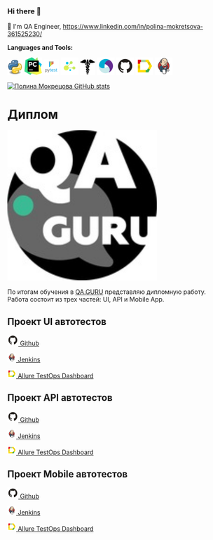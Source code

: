 ### Hi there 👋


 💼 I'm QA Engineer, https://www.linkedin.com/in/polina-mokretsova-361525230/


**Languages and Tools:**

<code><img src="media/python.png" width="35"/></code>
<code><img src="media/pycharm.png" width="40"/></code>
<code><img src="media/pytest.png" width="35"/></code>
<code><img src="media/selene.png" width="40"/></code>
<code><img src="media/requests.png" width="35"/></code>
<code><img src="media/appium.svg" width="40"/></code>
<code><img src="media/github.svg" width="40"/></code>
<code><img src="media/allure.svg" width="40"/></code>
<code><img src="media/jenkins.svg" width="40"/></code>




[![Полина Мокрецова GitHub stats](https://github-readme-stats.vercel.app/api?username=PolinaMokretsova)](https://github.com/PolinaMokretsova/github-readme-stats)
>

# Диплом
<code><img src="media/qaguru.svg"></code>

По итогам обучения в <a href="QA.GURU">QA.GURU</a> представляю дипломную работу.
Работа состоит из трех частей: UI, API и Mobile App.

**Проект UI автотестов**
------------------------
<a href="https://github.com/PolinaMokretsova/demoqa_tests"><img src="media/github.svg" width="25"/> Github</a>

<a href="https://jenkins.autotests.cloud/job/demoqa_tests/"> <img src="media/jenkins.svg" width="20"/> Jenkins</a>

<a href="https://allure.autotests.cloud/"><img src="media/allure.svg" width="20"/> Allure TestOps Dashboard</a>


**Проект API автотестов**
------------------------
<a href="https://github.com/PolinaMokretsova/api_tests"><img src="media/github.svg" width="25"/> Github</a>

<a href="https://jenkins.autotests.cloud/job/api_tests/"><img src="media/jenkins.svg" width="20"/> Jenkins</a>

<a href="https://allure.autotests.cloud/"><img src="media/allure.svg" width="20"/> Allure TestOps Dashboard</a>


**Проект Mobile автотестов**
------------------------
<a href="https://github.com/PolinaMokretsova/browserstack_tests"><img src="media/github.svg" width="25"/> Github</a>

<a href="https://jenkins.autotests.cloud/job/browserstack_tests/"><img src="media/jenkins.svg" width="20"/> Jenkins</a>

<a href="https://allure.autotests.cloud/"><img src="media/allure.svg" width="20"/> Allure TestOps Dashboard</a>
